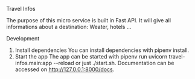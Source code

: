  Travel Infos

 The purpose of this micro service is built in Fast API.
It will give all informations about a destination: Weater, hotels ...

Development

1. Install dependencies You can install dependencies with pipenv install.
2. Start the app The app can be started with  pipenv run uvicorn travel-infos.main:app --reload or just ./start.sh. Documentation can be accessed on http://127.0.0.1:8000/docs.

